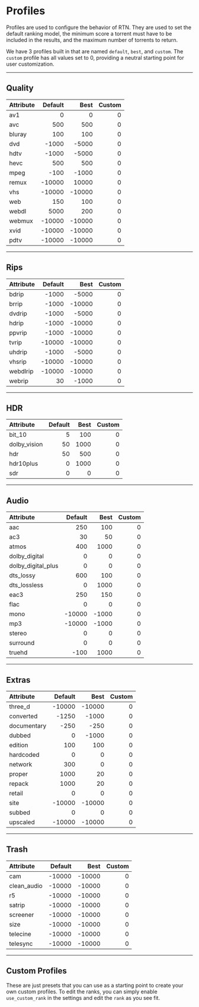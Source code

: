 # Profiles

Profiles are used to configure the behavior of RTN. They are used to set the default ranking model, the minimum score a torrent must have to be included in the results, and the maximum number of torrents to return.

We have 3 profiles built in that are named `default`, `best`, and `custom`. The `custom` profile has all values set to 0, providing a neutral starting point for user customization.

---

## Quality

| Attribute | Default | Best | Custom |
|:----------|--------:|-----:|-------:|
| av1 | 0 | 0 | 0 |
| avc | 500 | 500 | 0 |
| bluray | 100 | 100 | 0 |
| dvd | -1000 | -5000 | 0 |
| hdtv | -1000 | -5000 | 0 |
| hevc | 500 | 500 | 0 |
| mpeg | -100 | -1000 | 0 |
| remux | -10000 | 10000 | 0 |
| vhs | -10000 | -10000 | 0 |
| web | 150 | 100 | 0 |
| webdl | 5000 | 200 | 0 |
| webmux | -10000 | -10000 | 0 |
| xvid | -10000 | -10000 | 0 |
| pdtv | -10000 | -10000 | 0 |

---

## Rips

| Attribute | Default | Best | Custom |
|:----------|--------:|-----:|-------:|
| bdrip | -1000 | -5000 | 0 |
| brrip | -1000 | -10000 | 0 |
| dvdrip | -1000 | -5000 | 0 |
| hdrip | -1000 | -10000 | 0 |
| ppvrip | -1000 | -10000 | 0 |
| tvrip | -10000 | -10000 | 0 |
| uhdrip | -1000 | -5000 | 0 |
| vhsrip | -10000 | -10000 | 0 |
| webdlrip | -10000 | -10000 | 0 |
| webrip | 30 | -1000 | 0 |

---

## HDR

| Attribute | Default | Best | Custom |
|:----------|--------:|-----:|-------:|
| bit_10 | 5 | 100 | 0 |
| dolby_vision | 50 | 1000 | 0 |
| hdr | 50 | 500 | 0 |
| hdr10plus | 0 | 1000 | 0 |
| sdr | 0 | 0 | 0 |

---

## Audio

| Attribute | Default | Best | Custom |
|:----------|--------:|-----:|-------:|
| aac | 250 | 100 | 0 |
| ac3 | 30 | 50 | 0 |
| atmos | 400 | 1000 | 0 |
| dolby_digital | 0 | 0 | 0 |
| dolby_digital_plus | 0 | 0 | 0 |
| dts_lossy | 600 | 100 | 0 |
| dts_lossless | 0 | 1000 | 0 |
| eac3 | 250 | 150 | 0 |
| flac | 0 | 0 | 0 |
| mono | -10000 | -1000 | 0 |
| mp3 | -10000 | -1000 | 0 |
| stereo | 0 | 0 | 0 |
| surround | 0 | 0 | 0 |
| truehd | -100 | 1000 | 0 |

---

## Extras

| Attribute | Default | Best | Custom |
|:----------|--------:|-----:|-------:|
| three_d | -10000 | -10000 | 0 |
| converted | -1250 | -1000 | 0 |
| documentary | -250 | -250 | 0 |
| dubbed | 0 | -1000 | 0 |
| edition | 100 | 100 | 0 |
| hardcoded | 0 | 0 | 0 |
| network | 300 | 0 | 0 |
| proper | 1000 | 20 | 0 |
| repack | 1000 | 20 | 0 |
| retail | 0 | 0 | 0 |
| site | -10000 | -10000 | 0 |
| subbed | 0 | 0 | 0 |
| upscaled | -10000 | -10000 | 0 |

---

## Trash

| Attribute | Default | Best | Custom |
|:----------|--------:|-----:|-------:|
| cam | -10000 | -10000 | 0 |
| clean_audio | -10000 | -10000 | 0 |
| r5 | -10000 | -10000 | 0 |
| satrip | -10000 | -10000 | 0 |
| screener | -10000 | -10000 | 0 |
| size | -10000 | -10000 | 0 |
| telecine | -10000 | -10000 | 0 |
| telesync | -10000 | -10000 | 0 |

---

## Custom Profiles

These are just presets that you can use as a starting point to create your own custom profiles. To edit the ranks, you can simply enable `use_custom_rank` in the settings and edit the `rank` as you see fit.